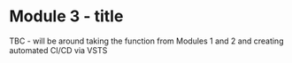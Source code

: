 # Module 3 - title
TBC - will be around taking the function from Modules 1 and 2 and creating automated CI/CD via VSTS